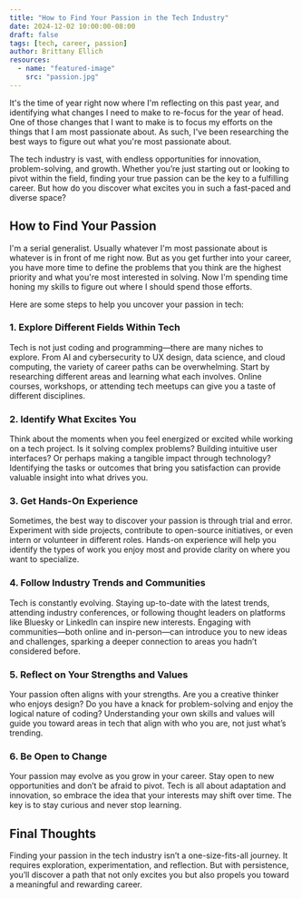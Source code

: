 ```yaml
---
title: "How to Find Your Passion in the Tech Industry"
date: 2024-12-02 10:00:00-08:00
draft: false
tags: [tech, career, passion]
author: Brittany Ellich
resources:
  - name: "featured-image"
    src: "passion.jpg"
---
```


It's the time of year right now where I'm reflecting on this past year, and identifying what changes I need to make to re-focus for the year of head. One of those changes that I want to make is to focus my efforts on the things that I am most passionate about. As such, I've been researching the best ways to figure out what you're most passionate about.

The tech industry is vast, with endless opportunities for innovation, problem-solving, and growth. Whether you’re just starting out or looking to pivot within the field, finding your true passion can be the key to a fulfilling career. But how do you discover what excites you in such a fast-paced and diverse space?

## How to Find Your Passion

I'm a serial generalist. Usually whatever I'm most passionate about is whatever is in front of me right now. But as you get further into your career, you have more time to define the problems that you think are the highest priority and what you're most interested in solving. Now I'm spending time honing my skills to figure out where I should spend those efforts.

Here are some steps to help you uncover your passion in tech:

### 1. Explore Different Fields Within Tech

Tech is not just coding and programming—there are many niches to explore. From AI and cybersecurity to UX design, data science, and cloud computing, the variety of career paths can be overwhelming. Start by researching different areas and learning what each involves. Online courses, workshops, or attending tech meetups can give you a taste of different disciplines.

### 2. Identify What Excites You

Think about the moments when you feel energized or excited while working on a tech project. Is it solving complex problems? Building intuitive user interfaces? Or perhaps making a tangible impact through technology? Identifying the tasks or outcomes that bring you satisfaction can provide valuable insight into what drives you.

### 3. Get Hands-On Experience

Sometimes, the best way to discover your passion is through trial and error. Experiment with side projects, contribute to open-source initiatives, or even intern or volunteer in different roles. Hands-on experience will help you identify the types of work you enjoy most and provide clarity on where you want to specialize.

### 4. Follow Industry Trends and Communities

Tech is constantly evolving. Staying up-to-date with the latest trends, attending industry conferences, or following thought leaders on platforms like Bluesky or LinkedIn can inspire new interests. Engaging with communities—both online and in-person—can introduce you to new ideas and challenges, sparking a deeper connection to areas you hadn’t considered before.

### 5. Reflect on Your Strengths and Values

Your passion often aligns with your strengths. Are you a creative thinker who enjoys design? Do you have a knack for problem-solving and enjoy the logical nature of coding? Understanding your own skills and values will guide you toward areas in tech that align with who you are, not just what’s trending.

### 6. Be Open to Change

Your passion may evolve as you grow in your career. Stay open to new opportunities and don’t be afraid to pivot. Tech is all about adaptation and innovation, so embrace the idea that your interests may shift over time. The key is to stay curious and never stop learning.

## Final Thoughts

Finding your passion in the tech industry isn’t a one-size-fits-all journey. It requires exploration, experimentation, and reflection. But with persistence, you’ll discover a path that not only excites you but also propels you toward a meaningful and rewarding career.
